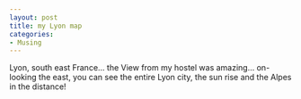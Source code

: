 ```yaml
---
layout: post
title: my Lyon map
categories:
- Musing
---
```



Lyon, south east France... the View from my hostel was amazing... on-looking the east, you can see the entire Lyon city, the sun rise and the Alpes in the distance!
